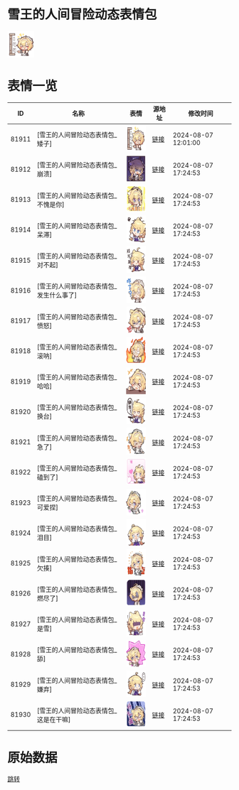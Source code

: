 # 雪王的人间冒险动态表情包

<img src="./cover.png" height="60" alt="cover" />

# 表情一览

|ID|名称|表情|源地址|修改时间|
|----|----|----|----|----|
|81911|[雪王的人间冒险动态表情包_矮子]|<img src="./pic/081911_%5B雪王的人间冒险动态表情包_矮子%5D.gif" height="60" alt="矮子"/>|[链接](https://i0.hdslb.com/bfs/emote/097184cce54ee5b85f899daa10cd36853f430524.gif)|2024-08-07 12:01:00|
|81912|[雪王的人间冒险动态表情包_崩溃]|<img src="./pic/081912_%5B雪王的人间冒险动态表情包_崩溃%5D.gif" height="60" alt="崩溃"/>|[链接](https://i0.hdslb.com/bfs/emote/29679b4c1a62da9b122b21ddc06c7b96346ce3b4.gif)|2024-08-07 17:24:53|
|81913|[雪王的人间冒险动态表情包_不愧是你]|<img src="./pic/081913_%5B雪王的人间冒险动态表情包_不愧是你%5D.gif" height="60" alt="不愧是你"/>|[链接](https://i0.hdslb.com/bfs/emote/5a04cc6c0d275ad97ff923082d0f241dcac7783d.gif)|2024-08-07 17:24:53|
|81914|[雪王的人间冒险动态表情包_呆滞]|<img src="./pic/081914_%5B雪王的人间冒险动态表情包_呆滞%5D.gif" height="60" alt="呆滞"/>|[链接](https://i0.hdslb.com/bfs/emote/96d87d0af8c0c7a8938bf62f3412d98bece2c749.gif)|2024-08-07 17:24:53|
|81915|[雪王的人间冒险动态表情包_对不起]|<img src="./pic/081915_%5B雪王的人间冒险动态表情包_对不起%5D.gif" height="60" alt="对不起"/>|[链接](https://i0.hdslb.com/bfs/emote/0e7b5024112c29957d94ad79598cbb7385b08fc4.gif)|2024-08-07 17:24:53|
|81916|[雪王的人间冒险动态表情包_发生什么事了]|<img src="./pic/081916_%5B雪王的人间冒险动态表情包_发生什么事了%5D.gif" height="60" alt="发生什么事了"/>|[链接](https://i0.hdslb.com/bfs/emote/527c53311b2ca3628657fd4851c5445c10b10bda.gif)|2024-08-07 17:24:53|
|81917|[雪王的人间冒险动态表情包_愤怒]|<img src="./pic/081917_%5B雪王的人间冒险动态表情包_愤怒%5D.gif" height="60" alt="愤怒"/>|[链接](https://i0.hdslb.com/bfs/emote/fa653f0a44a152a3fe82be69e5e181b8f4029b37.gif)|2024-08-07 17:24:53|
|81918|[雪王的人间冒险动态表情包_滚呐]|<img src="./pic/081918_%5B雪王的人间冒险动态表情包_滚呐%5D.gif" height="60" alt="滚呐"/>|[链接](https://i0.hdslb.com/bfs/emote/26c13d037fb6bedbac3ab80cab6fd63163f5d0dd.gif)|2024-08-07 17:24:53|
|81919|[雪王的人间冒险动态表情包_哈哈]|<img src="./pic/081919_%5B雪王的人间冒险动态表情包_哈哈%5D.gif" height="60" alt="哈哈"/>|[链接](https://i0.hdslb.com/bfs/emote/eec1d5d844505866df447d2939e9729121ac4a01.gif)|2024-08-07 17:24:53|
|81920|[雪王的人间冒险动态表情包_换台]|<img src="./pic/081920_%5B雪王的人间冒险动态表情包_换台%5D.gif" height="60" alt="换台"/>|[链接](https://i0.hdslb.com/bfs/emote/89edefacde3ee38414d7035ad1042784e2951222.gif)|2024-08-07 17:24:53|
|81921|[雪王的人间冒险动态表情包_急了]|<img src="./pic/081921_%5B雪王的人间冒险动态表情包_急了%5D.gif" height="60" alt="急了"/>|[链接](https://i0.hdslb.com/bfs/emote/ee866de95155e848f6dfeefcaed84db2e37650a1.gif)|2024-08-07 17:24:53|
|81922|[雪王的人间冒险动态表情包_磕到了]|<img src="./pic/081922_%5B雪王的人间冒险动态表情包_磕到了%5D.gif" height="60" alt="磕到了"/>|[链接](https://i0.hdslb.com/bfs/emote/6e9ce6864c721feb80b4a3c36d3978e05ac4bc9a.gif)|2024-08-07 17:24:53|
|81923|[雪王的人间冒险动态表情包_可爱捏]|<img src="./pic/081923_%5B雪王的人间冒险动态表情包_可爱捏%5D.gif" height="60" alt="可爱捏"/>|[链接](https://i0.hdslb.com/bfs/emote/b99929ef5bb2e848c7969559d58e23e9c367e379.gif)|2024-08-07 17:24:53|
|81924|[雪王的人间冒险动态表情包_泪目]|<img src="./pic/081924_%5B雪王的人间冒险动态表情包_泪目%5D.gif" height="60" alt="泪目"/>|[链接](https://i0.hdslb.com/bfs/emote/5fa54c280c288b5648d39ce0ab253f566b1c3792.gif)|2024-08-07 17:24:53|
|81925|[雪王的人间冒险动态表情包_欠揍]|<img src="./pic/081925_%5B雪王的人间冒险动态表情包_欠揍%5D.gif" height="60" alt="欠揍"/>|[链接](https://i0.hdslb.com/bfs/emote/843d0617d6da89c71dae32c8bf8d3b8fed175159.gif)|2024-08-07 17:24:53|
|81926|[雪王的人间冒险动态表情包_燃尽了]|<img src="./pic/081926_%5B雪王的人间冒险动态表情包_燃尽了%5D.gif" height="60" alt="燃尽了"/>|[链接](https://i0.hdslb.com/bfs/emote/703629881f873b2f637b1bcdca3b97dd708f3b1b.gif)|2024-08-07 17:24:53|
|81927|[雪王的人间冒险动态表情包_是雪]|<img src="./pic/081927_%5B雪王的人间冒险动态表情包_是雪%5D.gif" height="60" alt="是雪"/>|[链接](https://i0.hdslb.com/bfs/emote/c73e3f801bc3401ea9424a70bc70cea879b0be81.gif)|2024-08-07 17:24:53|
|81928|[雪王的人间冒险动态表情包_舔]|<img src="./pic/081928_%5B雪王的人间冒险动态表情包_舔%5D.gif" height="60" alt="舔"/>|[链接](https://i0.hdslb.com/bfs/emote/dd88eb2011d7f6c43294efe08a071822eb7ef490.gif)|2024-08-07 17:24:53|
|81929|[雪王的人间冒险动态表情包_嫌弃]|<img src="./pic/081929_%5B雪王的人间冒险动态表情包_嫌弃%5D.gif" height="60" alt="嫌弃"/>|[链接](https://i0.hdslb.com/bfs/emote/000a13a9980e86c19a1df0b65aa83fd56a650d85.gif)|2024-08-07 17:24:53|
|81930|[雪王的人间冒险动态表情包_这是在干嘛]|<img src="./pic/081930_%5B雪王的人间冒险动态表情包_这是在干嘛%5D.gif" height="60" alt="这是在干嘛"/>|[链接](https://i0.hdslb.com/bfs/emote/d6975f84b5c59a172faedd58739b3e9c735fe0f6.gif)|2024-08-07 17:24:53|

# 原始数据

[跳转](./raw.json)

